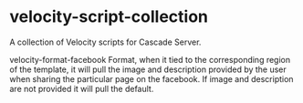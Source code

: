# velocity-script-collection
A collection of Velocity scripts for Cascade Server.

velocity-format-facebook
Format, when it tied to the corresponding region of the template, it will pull the image and description provided by the user when sharing the particular page on the facebook. If image and description are not provided it will pull the default.
